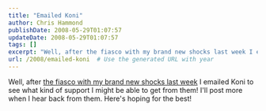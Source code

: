```yaml
---
title: "Emailed Koni"
author: Chris Hammond
publishDate: 2008-05-29T01:07:57
updateDate: 2008-05-29T01:07:57
tags: []
excerpt: "Well, after the fiasco with my brand new shocks last week I emailed Koni to see what kind of support I might be able to get from them! I'll post more when I hear back from them. Here's hoping for the best!"
url: /2008/emailed-koni  # Use the generated URL with year
---
```

<p>Well, after <a href="https://www.corvettez06.org/tabid/80/itemid/63/What-is-it-with-me-and-Koni-shocks.aspx">the fiasco with my brand new shocks last week</a> I emailed Koni to see what kind of support I might be able to get from them! I'll post more when I hear back from them. Here's hoping for the best!</p>
